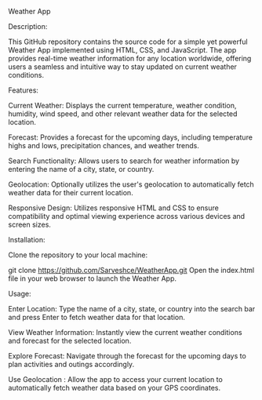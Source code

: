 Weather App

Description:

This GitHub repository contains the source code for a simple yet powerful Weather App implemented using HTML, CSS, and JavaScript. The app provides real-time weather information for any location worldwide, offering users a seamless and intuitive way to stay updated on current weather conditions.

Features:

Current Weather: Displays the current temperature, weather condition, humidity, wind speed, and other relevant weather data for the selected location.

Forecast: Provides a forecast for the upcoming days, including temperature highs and lows, precipitation chances, and weather trends.

Search Functionality: Allows users to search for weather information by entering the name of a city, state, or country.

Geolocation: Optionally utilizes the user's geolocation to automatically fetch weather data for their current location.

Responsive Design: Utilizes responsive HTML and CSS to ensure compatibility and optimal viewing experience across various devices and screen sizes.

Installation:

Clone the repository to your local machine:

git clone https://github.com/Sarveshce/WeatherApp.git
Open the index.html file in your web browser to launch the Weather App.

Usage:

Enter Location: Type the name of a city, state, or country into the search bar and press Enter to fetch weather data for that location.

View Weather Information: Instantly view the current weather conditions and forecast for the selected location.

Explore Forecast: Navigate through the forecast for the upcoming days to plan activities and outings accordingly.

Use Geolocation : Allow the app to access your current location to automatically fetch weather data based on your GPS coordinates.
